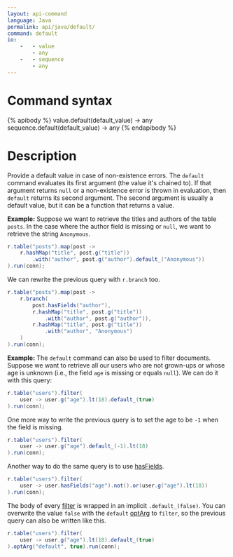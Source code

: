 ```yaml
---
layout: api-command
language: Java
permalink: api/java/default/
command: default
io:
    -   - value
        - any
    -   - sequence
        - any
---
```


# Command syntax #

{% apibody %}
value.default(default_value) &rarr; any
sequence.default(default_value) &rarr; any
{% endapibody %}

# Description #

Provide a default value in case of non-existence errors. The `default` command evaluates its first argument (the value it's chained to). If that argument returns `null` or a non-existence error is thrown in evaluation, then `default` returns its second argument. The second argument is usually a default value, but it can be a function that returns a value.

__Example:__ Suppose we want to retrieve the titles and authors of the table `posts`.
In the case where the author field is missing or `null`, we want to retrieve the string
`Anonymous`.

```java
r.table("posts").map(post ->
    r.hashMap("title", post.g("title"))
        .with("author", post.g("author").default_("Anonymous"))
).run(conn);
```

<!-- stop -->

We can rewrite the previous query with `r.branch` too.

```java
r.table("posts").map(post ->
    r.branch(
        post.hasFields("author"),
        r.hashMap("title", post.g("title"))
            .with("author", post.g("author")),
        r.hashMap("title", post.g("title"))
            .with("author", "Anonymous")
    )
).run(conn);
```


__Example:__ The `default` command can also be used to filter documents. Suppose we want to retrieve all our users who are not grown-ups or whose age is unknown (i.e., the field `age` is missing or equals `null`). We can do it with this query:

```java
r.table("users").filter(
    user -> user.g("age").lt(18).default_(true)
).run(conn);
```

One more way to write the previous query is to set the age to be `-1` when the
field is missing.

```java
r.table("users").filter(
    user -> user.g("age").default_(-1).lt(18)
).run(conn);
```

Another way to do the same query is to use [hasFields](/api/java/has_fields/).

```java
r.table("users").filter(
    user -> user.hasFields("age").not().or(user.g("age").lt(18))
).run(conn);
```

The body of every [filter](/api/java/filter/) is wrapped in an implicit `.default_(false)`. You can overwrite
the value `false` with the `default` [optArg](/api/java/optarg) to `filter`, so the previous query can also be
written like this.

```java
r.table("users").filter(
    user -> user.g("age").lt(18).default_(true)
).optArg("default", true).run(conn);

```

